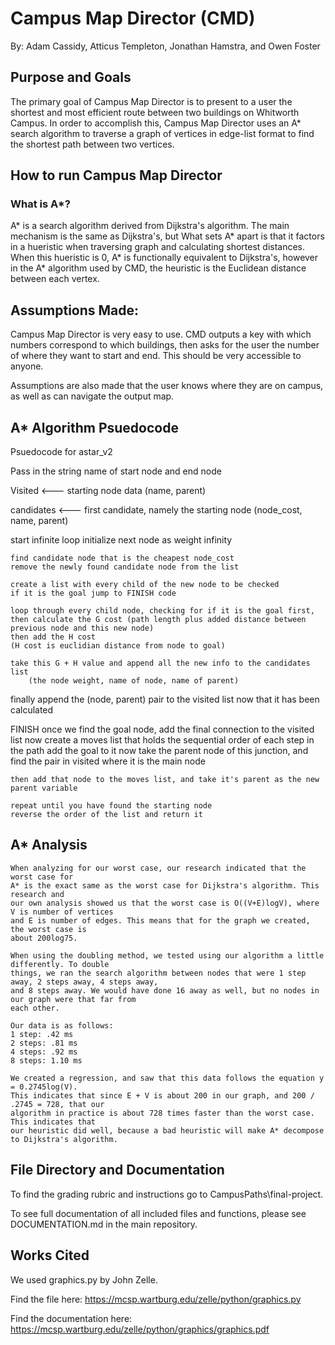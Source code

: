 # Campus Map Director (CMD) 
By: Adam Cassidy, Atticus Templeton, Jonathan Hamstra, and Owen Foster

## Purpose and Goals
The primary goal of Campus Map Director is to present to a user the shortest and most efficient route between two buildings on Whitworth Campus. In order to accomplish this, Campus Map Director uses an A* search algorithm to traverse a graph of vertices in edge-list format to find the shortest path between two vertices. 

## How to run Campus Map Director

### What is A*?
A* is a search algorithm derived from Dijkstra's algorithm. The main mechanism is the same as Dijkstra's, but What sets A* apart is that it factors in a hueristic when traversing graph and calculating shortest distances. When this hueristic is 0, A* is functionally equivalent to Dijkstra's, however in the A* algorithm used by CMD, the heuristic is the Euclidean distance between each vertex. 

## Assumptions Made:
Campus Map Director is very easy to use. CMD outputs a key with which numbers correspond to which buildings, then asks for the user the number of where they want to start and end. This should be very accessible to anyone. 

Assumptions are also made that the user knows where they are on campus, as well as can navigate the output map. 

## A* Algorithm Psuedocode

Psuedocode for astar_v2

Pass in the string name of start node and end node

Visited <--- starting node data (name, parent)

candidates <--- first candidate, namely the starting node (node_cost, name, parent)

start infinite loop
    initialize next node as weight infinity
    
    find candidate node that is the cheapest node_cost
    remove the newly found candidate node from the list

    create a list with every child of the new node to be checked
    if it is the goal jump to FINISH code
    
    loop through every child node, checking for if it is the goal first,
    then calculate the G cost (path length plus added distance between previous node and this new node)
    then add the H cost
    (H cost is euclidian distance from node to goal)

    take this G + H value and append all the new info to the candidates list
		(the node weight, name of node, name of parent)

finally append the (node, parent) pair to the visited list now that it has been calculated

FINISH
    once we find the goal node, add the final connection to the visited list
    now create a moves list that holds the sequential order of each step in the path
    add the goal to it
    now take the parent node of this junction, and find the pair in visited where it
    is the main node

    then add that node to the moves list, and take it's parent as the new parent variable

    repeat until you have found the starting node
    reverse the order of the list and return it
    
## A* Analysis 
    When analyzing for our worst case, our research indicated that the worst case for
    A* is the exact same as the worst case for Dijkstra's algorithm. This research and 
    our own analysis showed us that the worst case is O((V+E)logV), where V is number of vertices
    and E is number of edges. This means that for the graph we created, the worst case is
    about 200log75.

    When using the doubling method, we tested using our algorithm a little differently. To double
    things, we ran the search algorithm between nodes that were 1 step away, 2 steps away, 4 steps away,
    and 8 steps away. We would have done 16 away as well, but no nodes in our graph were that far from
    each other.

    Our data is as follows:
    1 step: .42 ms
    2 steps: .81 ms
    4 steps: .92 ms
    8 steps: 1.10 ms

    We created a regression, and saw that this data follows the equation y = 0.2745log(V).
    This indicates that since E + V is about 200 in our graph, and 200 / .2745 = 728, that our
    algorithm in practice is about 728 times faster than the worst case. This indicates that
    our heuristic did well, because a bad heuristic will make A* decompose to Dijkstra's algorithm.

## File Directory and Documentation
To find the grading rubric and instructions go to CampusPaths\final-project.

To see full documentation of all included files and functions, please see DOCUMENTATION.md in the main repository.

## Works Cited
We used graphics.py by John Zelle.

Find the file here: https://mcsp.wartburg.edu/zelle/python/graphics.py

Find the documentation here: https://mcsp.wartburg.edu/zelle/python/graphics/graphics.pdf

